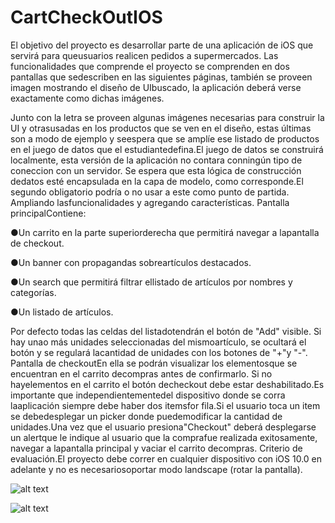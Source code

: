 # CartCheckOutIOS

El objetivo del proyecto es desarrollar parte de una aplicación de iOS que servirá para queusuarios realicen pedidos a supermercados.
Las funcionalidades que comprende el proyecto se comprenden en dos pantallas que sedescriben en las siguientes páginas, también se proveen imagen mostrando el diseño de UIbuscado, la aplicación deberá verse exactamente como dichas imágenes.

Junto con la letra se proveen algunas imágenes necesarias para construir la UI y otrasusadas en los productos que se ven en el diseño, estas últimas son a modo de ejemplo y seespera que se amplíe ese listado de productos en el juego de datos que el estudiantedefina.El juego de datos se construirá localmente, esta versión de la aplicación no contara conningún tipo de coneccion con un servidor. Se espera que esta lógica de construcción dedatos esté encapsulada en la capa de modelo, como corresponde.El segundo obligatorio podría o no usar a este como punto de partida. Ampliando lasfuncionalidades y agregando características.
Pantalla principalContiene:

●Un carrito en la parte superiorderecha que permitirá navegar a lapantalla de checkout.

●Un banner con propagandas sobreartículos destacados.

●Un search que permitirá filtrar ellistado de artículos por nombres y categorías.

●Un listado de artículos.


Por defecto todas las celdas del listadotendrán el botón de "Add" visible. Si hay unao más unidades seleccionadas del mismoartículo, se ocultará el botón y se regulará lacantidad de unidades con los botones de "+"y "-".
Pantalla de checkoutEn ella se podrán visualizar los elementosque se encuentran en el carrito decompras antes de confirmarlo. Si no hayelementos en el carrito el botón decheckout debe estar deshabilitado.Es importante que independientementedel dispositivo donde se corra laaplicación siempre debe haber dos itemsfor fila.Si el usuario toca un item se debedesplegar un picker donde puedemodificar la cantidad de unidades.Una vez que el usuario presiona"Checkout" deberá desplegarse un alertque le indique al usuario que la comprafue realizada exitosamente, navegar a lapantalla principal y vaciar el carrito decompras.
Criterio de evaluación.El proyecto debe correr en cualquier dispositivo con iOS 10.0 en adelante y no es necesariosoportar modo landscape (rotar la pantalla).


![alt text](https://github.com/joartola/CartCheckOutIOS/edit/master/cart.png)

![alt text](https://github.com/joartola/CartCheckOutIOS/edit/master/checkout.png)
